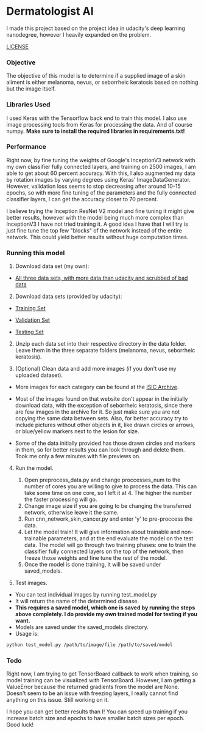 # Dermatologist AI
I made this project based on the project idea in udacity's deep learning nanodegree, however I heavily expanded on the problem.

[LICENSE](LICENSE)
### Objective
The objective of this model is to determine if a supplied image of a skin aliment is either melanoma, nevus, or seborrheic keratosis based on nothing but the image itself.

### Libraries Used
I used Keras with the Tensorflow back end to train this model. I also use image processing tools from Keras for processing the data. And of course numpy. **Make sure to install the
required libraries in requirements.txt!**

### Performance
Right now, by fine tuning the weights of Google's InceptionV3 network with my own classifier fully connected layers, and training on 2500 images, I am able to get about 60 percent accuracy. With this, I also augmented my data by rotation images by varying degrees using Keras' ImageDataGenerator. However, validation loss seems to stop decreasing after around 10-15 epochs, so with more fine tuning of the parameters and the fully connected classifier layers, I can get the accuracy closer to 70 percent.

I believe trying the Inception ResNet V2 model and fine tuning it might give better results, however with the model being much more complex than InceptionV3 I have not tried training it. A good idea I have that I will try is just fine tune the top few "blocks" of the network instead of the entire network. This could yield better results without huge computation times.

### Running this model
1. Download data set (my own):
  * [All three data sets, with more data than udacity and scrubbed of bad data](https://drive.google.com/file/d/1d1IC_MQCiIYdwVTN4_-LwsOUf5X5C4kc/view?usp=sharing)


2. Download data sets (provided by udacity):

  * [Training Set](https://s3-us-west-1.amazonaws.com/udacity-dlnfd/datasets/skin-cancer/train.zip)

  * [Validation Set](https://s3-us-west-1.amazonaws.com/udacity-dlnfd/datasets/skin-cancer/valid.zip)

  * [Testing Set](https://s3-us-west-1.amazonaws.com/udacity-dlnfd/datasets/skin-cancer/test.zip)

2. Unzip each data set into their respective directory in the data folder. Leave them in the three separate folders (melanoma, nevus, seborrheic keratosis).

3. (Optional) Clean data and add more images (if you don't use my uploaded dataset).
  * More images for each category can be found at the [ISIC Archive](https://isic-archive.com/#images).

  * Most of the images found on that website don't appear in the initially download data, with the exception of seborrheic keratosis, since there are few images in the archive for it. So just make sure you are not copying the same data between sets. Also, for better accuracy try to include pictures without other objects in it, like drawn circles or arrows, or blue/yellow markers next to the lesion for size.

  * Some of the data initially provided has those drawn circles and markers in them, so for better results you can look through and delete them. Took me only a few minutes with file previews on.

4. Run the model.
    1. Open preprocess_data.py and change proccesses_num to the number of cores you are willing to give to process the data. This can take some time on one core, so I left it at 4. The higher the number the faster processing will go.
    2. Change image size if you are going to be changing the transferred network, otherwise leave it the same.
    3. Run cnn_network_skin_cancer.py and enter 'y' to pre-proccess the data.
    4. Let the model train! It will give information about trainable and non-trainable parameters, and at the end evaluate the model on the test data. The model will go through two training phases: one to train the classifier fully connected layers on the top of the network, then freeze those weights and fine tune the rest of the model.
    5. Once the model is done training, it will be saved under saved_models.

5. Test images.
  * You can test individual images by running test_model.py
  * It will return the name of the determined disease.
  * **This requires a saved model, which one is saved by running the steps above completely. I do provide my own trained model for testing if you want.**
  * Models are saved under the saved_models directory.
  * Usage is:

```bash
python test_model.py /path/to/image/file /path/to/saved/model
```

### Todo
Right now, I am trying to get TensorBoard callback to work when training, so model training can be visualized with TensorBoard. However, I am getting a ValueError because the returned gradients from the model are None. Doesn't seem to be an issue with freezing layers, I really cannot find anything on this issue. Still working on it.

I hope you can get better results than I! You can speed up training if you increase batch size and epochs to have smaller batch sizes per epoch. Good luck!
